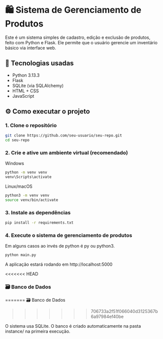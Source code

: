 # 🛍️ Sistema de Gerenciamento de Produtos

Este é um sistema simples de cadastro, edição e exclusão de produtos, feito com Python e Flask. Ele permite que o usuário gerencie um inventário básico via interface web.

## 🚀 Tecnologias usadas

- Python 3.13.3
- Flask
- SQLite (via SQLAlchemy)
- HTML + CSS
- JavaScript

## ⚙️ Como executar o projeto

### 1. Clone o repositório

```bash
git clone https://github.com/seu-usuario/seu-repo.git
cd seu-repo
```

### 2. Crie e ative um ambiente virtual (recomendado)

Windows

```bash
python -m venv venv
venv\Scripts\activate
```

Linux/macOS

```bash
python3 -m venv venv
source venv/bin/activate
```

### 3. Instale as dependências

```bash
pip install -r requirements.txt
```

### 4. Execute o sistema de gerenciamento de produtos

Em alguns casos ao invés de python é py ou python3.

```bash
python main.py
```

A aplicação estará rodando em http://localhost:5000

<<<<<<< HEAD
### 🗃️ Banco de Dados
=======
🗃️ Banco de Dados
>>>>>>> 706733a2f51f066040d3125367b6a97984ef40be

O sistema usa SQLite. O banco é criado automaticamente na pasta instance/ na primeira execução.

